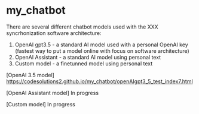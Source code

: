 # my_chatbot

There are several different chatbot models used with the XXX syncrhonization software architecture: 
1. OpenAI gpt3.5 - a standard AI model used with a personal OpenAI key (fastest way to put a model online with focus on software architecture)
2. OpenAI Assistant - a standard AI model using personal text
3. Custom model - a finetunned model using personal text

[OpenAI 3.5 model] https://codesolutions2.github.io/my_chatbot/openAIgpt3_5_test_index7.html

[OpenAI Assistant model] In progress

[Custom model] In progress
